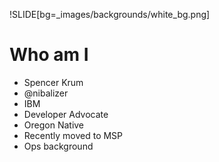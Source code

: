 !SLIDE[bg=_images/backgrounds/white_bg.png]

# Who am I

* Spencer Krum
* @nibalizer
* IBM
* Developer Advocate
* Oregon Native
* Recently moved to MSP
* Ops background
